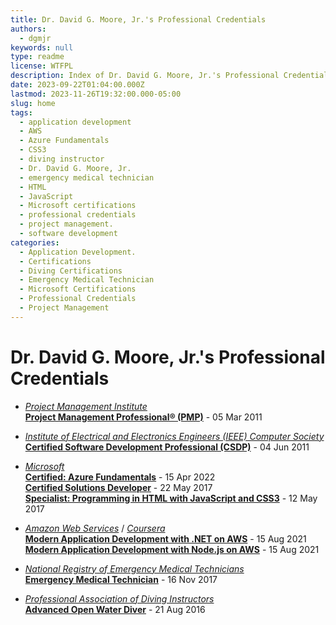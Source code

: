 ```yaml
---
title: Dr. David G. Moore, Jr.'s Professional Credentials
authors:
  - dgmjr
keywords: null
type: readme
license: WTFPL
description: Index of Dr. David G. Moore, Jr.'s Professional Credentials
date: 2023-09-22T01:04:00.000Z
lastmod: 2023-11-26T19:32:00.000-05:00
slug: home
tags:
  - application development
  - AWS
  - Azure Fundamentals
  - CSS3
  - diving instructor
  - Dr. David G. Moore, Jr.
  - emergency medical technician
  - HTML
  - JavaScript
  - Microsoft certifications
  - professional credentials
  - project management.
  - software development
categories:
  - Application Development.
  - Certifications
  - Diving Certifications
  - Emergency Medical Technician
  - Microsoft Certifications
  - Professional Credentials
  - Project Management
---
```


# Dr. David G. Moore, Jr.'s Professional Credentials

* [*Project Management Institute*](https://pmi.org)<br/>
    [**Project Management Professional® (PMP)**](/certs/PMP.pdf?raw=true) - 05 Mar 2011

* [*Institute of Electrical and Electronics Engineers (IEEE) Computer Society*](https://computer.org)<br/>
    [**Certified Software Development Professional (CSDP)**](/certs/CSDP.pdf?raw=true) - 04 Jun 2011

* [*Microsoft*](https://learn.microsoft.com)<br/>
    [**Certified: Azure Fundamentals**](/certs/Microsoft-Certified-Azure-Fundamentals.pdf?raw=true) - 15 Apr 2022<br/>
    [**Certified Solutions Developer**](/certs/Microsoft-Certified-Solutions-Developer.pdf?raw=true) - 22 May 2017<br/>
    [**Specialist: Programming in HTML with JavaScript and CSS3**](/certs/Microsoft-Specialist-Programming-in-HTML5-with-JavaScript-and-CSS3.pdf?raw=true) - 12 May 2017

* [*Amazon Web Services*](https://aws.amazon.com) / [*Coursera*](https://coursera.org)<br/>
      [**Modern Application Development with .NET on AWS**](/certs/Modern-Application-Development-with-.NET-on-AWS-Coursera-ELTDV5643ZTG.pdf?raw=true) - 15 Aug 2021<br/>
      [**Modern Application Development with Node.js on AWS**](/certs/Modern-Application-Development-with-Node.js-on-AWS-Coursera-SXVE6XX4NGWN.pdf?raw=true) - 15 Aug 2021

* [*National Registry of Emergency Medical Technicians*](https://nremt.org)<br/>
    [**Emergency Medical Technician**](/certs/NREMT.pdf?raw=true) - 16 Nov 2017

* [*Professional Association of Diving Instructors*](https://padi.com)<br/>
    [**Advanced Open Water Diver**](/certs/PADI-Advanced-Open-Water-Diver.pdf?raw=true) - 21 Aug 2016
